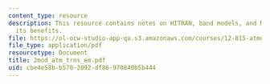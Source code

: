 ```yaml
---
content_type: resource
description: This resource contains notes on HITRAN, band models, and MODTRAN and
  its benefits.
file: https://ol-ocw-studio-app-qa.s3.amazonaws.com/courses/12-815-atmospheric-radiation-fall-2006/cbe4e58bb5702092df86970840b5b444_2mod_atm_trns_em.pdf
file_type: application/pdf
resourcetype: Document
title: 2mod_atm_trns_em.pdf
uid: cbe4e58b-b570-2092-df86-970840b5b444
---
```

